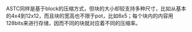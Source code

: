 ASTC同样是基于block的压缩方式，但块的大小却较支持多种尺寸，比如从基本的4x4到12x12，而且块的宽高也不限于pot，比如6x5；每个块内的内容用128bits来进行存储，因而不同的块就对应着不同的压缩率。

